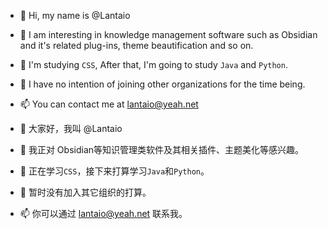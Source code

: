 - 👋 Hi, my name is @Lantaio
- 👀 I am interesting in knowledge management software such as Obsidian and it's related plug-ins, theme beautification and so on.
- 🌱 I'm studying `CSS`, After that, I'm going to study `Java` and `Python`.
- 💞️ I have no intention of joining other organizations for the time being.
- 📫 You can contact me at lantaio@yeah.net

- 👋 大家好，我叫 @Lantaio
- 👀 我正对 Obsidian等知识管理类软件及其相关插件、主题美化等感兴趣。
- 🌱 正在学习`CSS`，接下来打算学习`Java`和`Python`。
- 💞️ 暂时没有加入其它组织的打算。
- 📫 你可以通过 lantaio@yeah.net 联系我。
